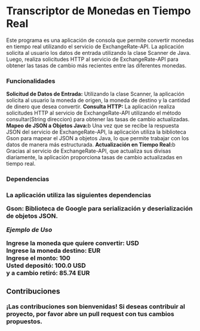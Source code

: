 <h1>Transcriptor de Monedas en Tiempo Real</h1>
Este programa es una aplicación de consola que permite convertir monedas en tiempo real utilizando el servicio de ExchangeRate-API. La aplicación solicita al usuario los datos de entrada utilizando la clase Scanner de Java. Luego, realiza solicitudes HTTP al servicio de ExchangeRate-API para obtener las tasas de cambio más recientes entre las diferentes monedas.

<h3>Funcionalidades</h3>
<p><b>Solicitud de Datos de Entrada:</b> Utilizando la clase Scanner, la aplicación solicita al usuario la moneda de origen, la moneda de destino y la cantidad de dinero que desea convertir.
<b>Consulta HTTP:</b> La aplicación realiza solicitudes HTTP al servicio de ExchangeRate-API utilizando el método consultar(String direccion) para obtener las tasas de cambio actualizadas.
<b>Mapeo de JSON a Objetos Java:</b>b Una vez que se recibe la respuesta JSON del servicio de ExchangeRate-API, la aplicación utiliza la biblioteca Gson para mapear el JSON a objetos Java, lo que permite trabajar con los datos de manera más estructurada.
<b>Actualización en Tiempo Real:</b>b Gracias al servicio de ExchangeRate-API, que actualiza sus divisas diariamente, la aplicación proporciona tasas de cambio actualizadas en tiempo real.</p>
<h3>Dependencias<h3>
<p>La aplicación utiliza las siguientes dependencias

<b>Gson:<b> Biblioteca de Google para serialización y deserialización de objetos JSON.</p>
<i>Ejemplo de Uso</i>

<p>Ingrese la moneda que quiere convertir: USD<br>
Ingrese la moneda destino: EUR<br>
Ingrese el monto: 100<br>
Usted depositó: 100.0 USD<br>
y a cambio retiró: 85.74 EUR<p>
<h3>Contribuciones</h3>
<p>¡Las contribuciones son bienvenidas! Si deseas contribuir al proyecto, por favor abre un pull request con tus cambios propuestos.</p>
